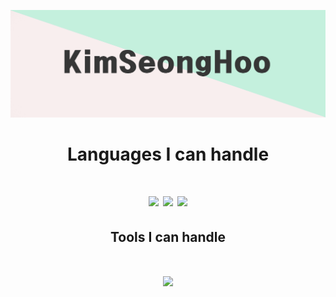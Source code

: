 ![screensh](./img/Intro.png)


<h1 align="center"> Languages I can handle <h1>
  <p align="center">
  <img src="https://img.shields.io/badge/C++-00599C?style=flat-square&logo=C%2B%2B&#logoColor=white"/></a>
  <img src="https://img.shields.io/badge/CSharp-239120?style=flat-square&logo=Csharp#logoColor=white"/></a>
  <img src="https://img.shields.io/badge/PHP-777BB4?style=flat-square&logo=PHP#logoColor=white"/></a>
  
<h2 align="center"> Tools I can handle <h1>
  <p align="center">
  <img src="https://img.shields.io/badge/Unity-FFFFFF?style=flat-square&logo=Unity#logoColor=black"/></a>
   
   
   
    


